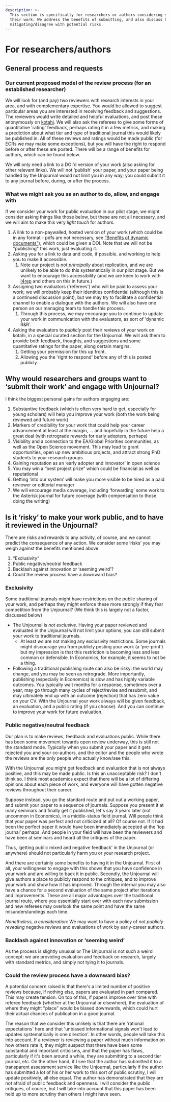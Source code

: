 ```yaml
---
description: >-
  This section is specifically for researchers or authors considering submitting
  their work. We address the benefits of submitting, and also discuss how we are
  mitigating/disagree with potential risks.
---
```


# For researchers/authors

## General process and requests

### Our current proposed model of the review process (for an established researcher)

We will look for (and pay) two reviewers with research interests in your area, and with complementary expertise. You would be allowed to suggest particular areas you are interested in receiving feedback and suggestions. The reviewers would write detailed and helpful evaluations, and post these anonymously on [kotahi](https://kotahi.community). We will also ask the referees to give some forms of quantitative 'rating' feedback, perhaps rating it in a few metrics, and making a prediction about what tier and type of traditional journal this would likely be published in. All of these reviews and ratings would be made public (for ECRs we may make some exceptions), but you will have the right to respond before or after these are posted. There will be a range of benefits for authors, which can be found below.

We will only need a link to a DOI'd version of your work (also asking for other relevant links). We will not 'publish' your paper, and your paper being handled by the Unjournal would not limit you in any way; you could submit it to any journal before, during, or after the process.

### What we **might ask you as an author to do, allow, and engage with**

If we consider your work for public evaluation in our pilot stage, we might consider asking things like those below, but these are not all necessary, and we will aim to make this very _light touch_ for authors.

1. A link to a non-paywalled, hosted version of your work (which could be in any format - pdfs are not necessary, see [“Benefits of dynamic documents"](https://effective-giving-marketing.gitbook.io/unjournal-x-ea-and-global-priorities-research/key-issues-explanations-faq/benefits-and-features/benefits-of-dynamic-documents)), which could be given a DOI. Note that _we_ will not be "publishing" this work, just evaluating it.
2. Asking you for a link to data and code, if possible. and working to help you to make it accessible.
   1. Note our project is not _principally_ about replication, and we are unlikely to be able to do this systematically in our pilot stage. But we want to encourage this accessibility (and we are keen to work with [I4rep](https://i4replication.org/people.html) and others on this in future.)
3. Assigning two evaluators ('referees') who will be paid to assess your work; we will probably keep their identities confidential (although this is a continued discussion point), but we may try to facilitate a confidential channel to enable a dialogue with the authors. We will also have one person on our managing team to handle this process.
   1. Through this process, we may encourage you to continue to update your work in communication with the evaluators, as sort of 'dynamic R\&R'.
4. Asking the evaluators to _publicly_ post their reviews of your work on kotahi, in a special curated section for the Unjournal. We will ask them to provide both feedback, thoughts, and suggestions and some quantitative ratings for the paper, along certain margins.
   1. Getting your permission for this up front.
   2. Allowing you the 'right to respond' before any of this is posted publicly.

## **Why would researchers and groups want to ‘submit their work’ and engage with Unjournal?**

I think the biggest personal gains for authors engaging are:

1. Substantive feedback (which is often very hard to get, especially for young scholars) will help you improve your work (both the work being reviewed and future work)
2. Markers of credibility for your work that could help your career advancement at least at the margin, … and hopefully in the future help a great deal (with retrograde rewards for early adopters, perhaps)
3. Visibility and a connection to the EA/Global Priorities communities, as well as the Open Science movement. This may lead to grant opportunities, open up new ambitious projects, and attract strong PhD students to your research groups
4. Gaining reputation as an ‘early adopter and innovator’ in open science
5. You may win a “best project prize” which could be financial as well as reputational
6. Getting ‘into our system’ will make you more visible to be hired as a paid reviewer or editorial manager
7. We will encourage media coverage, including ‘forwarding’ some work to the Asterisk journal for future coverage (with compensation to those doing the writing)

## **Is it ‘risky’ to make your work public, and to have it reviewed in the Unjournal?**

There are risks and rewards to any activity, of course, and we cannot predict the consequence of any action. We consider some ‘risks’ you may weigh against the benefits mentioned above.

1. “Exclusivity”
2. Public negative/neutral feedback
3. Backlash against innovation or ‘seeming weird’?
4. Could the review process have a downward bias?

### **Exclusivity**

Some traditional journals might have restrictions on the public sharing of your work, and perhaps they might enforce these more strongly if they fear competition from the Unjournal? (We think this is largely not a factor, discussed below)

* The Unjournal is _not exclusive_. Having your paper reviewed and evaluated in the Unjournal will not limit your options; you can still submit your work to traditional journals.
  * At least _we_ are not making any exclusivity restrictions. Some journals might discourage you from publicly posting your work (a ‘pre-print’) but my impression is that this restriction is becoming less and less common or defensible. In Economics, for example, it seems to not be a thing.
* Following a traditional publishing route can also be risky: the world may change, and you may be seen as retrograde. More importantly, publishing (especially in Economics) is slow and has highly variable outcomes. You typically wait months for a response, sometimes over a year, may go through many cycles of reject/revise and resubmit, and may ultimately end up with an outcome (rejection) that has zero value on your CV. With the Unjournal your work always will be given feedback, an evaluation, and a public rating (if you choose). And you can continue to improve your work for future evaluation.

### **Public negative/neutral feedback**

Our plan is to make reviews, feedback and evaluations public. While there has been some movement towards open review underway, this is still not the standard mode. Typically when you submit your paper and it gets rejected you and your co-authors, and the editor and the people who wrote the reviews are the only people who actually know/see this.

With the Unjournal you might get feedback and evaluation that is not always positive, and this may be made public. Is this an unacceptable risk? I don't think so. I think most academics expect that there will be a lot of differing opinions about each piece of work, and everyone will have gotten negative reviews throughout their career.

Suppose instead, you go the standard route and put out a working paper, and submit your paper to a sequence of journals. Suppose you present it at many seminars and finally get it published, let's say 3 years later (not uncommon in Economics), in a middle-status field journal. Will people think that your paper was perfect and not criticized at all? Of course not. If it had been the perfect paper it would have been immediately accepted at the ‘top journal’ perhaps. And people in your field will have been the reviewers and have been at seminars and heard all the critiques of the paper.

Thus, ‘getting public mixed and negative feedback’ in the Unjournal (or anywhere) should not particularly harm you or your research project.

And there are certainly some benefits to having it in the Unjournal. First of all, your willingness to engage with this shows that you have confidence in your work and are willing to back it in public. Secondly, the Unjournal will give authors a place to publicly respond to the critiques, and to improve your work and show how it has improved. Through the internal you may also have a chance for a second evaluation of the same project after iterations and improvements. These are all major advantages over the traditional journal route, where you essentially start over with each new submission and new referees may overlook the same point and have the same misunderstandings each time.

_Nonetheless, a consideration:_ We may want to have a policy of _not publicly revealing_ negative reviews and evaluations of work by early-career authors.

### **Backlash against innovation or ‘seeming weird’**

As the process is slightly unusual or The Unjournal is not such a weird concept: we are providing evaluation and feedback on research, largely with standard metrics, and simply not tying it to journals.

### **Could the review process have a downward bias?**

A potential concern raised is that there's a limited number of positive reviews because, if nothing else, papers are evaluated in part compared. This may create tension. On top of this, if papers improve over time with referee feedback (whether at the Unjournal or elsewhere), the evaluation of where they might "place" would be biased downwards, which could hurt their actual chances of publication in a good journal.

The reason that we consider this unlikely is that there are 'rational expectations' here and that 'unbiased informational signals won't lead to updates systematically in one direction'. In other words, people will take this into account. If a reviewer is reviewing a paper without much information on how others rate it, they might suspect that there have been some substantial and important criticisms, and that the paper has flaws, particularly if it's been around a while, they are submitting to a second tier journal, etc. On the other hand, if I see that the author has submitted it to a transparent assessment service like the Unjournal, particularly if the author has submitted a lot of his or her work to this sort of public scrutiny, I will update positively, all else equal. The author has demonstrated that they are not afraid of public feedback and openness. I will consider the public critiques, of course, but I will take into account that this paper has been held up to more scrutiny than others I might have seen.
